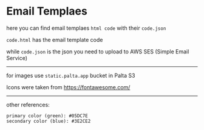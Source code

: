 # Email Templaes

here you can find email templaes `html code` with their `code.json`

`code.html` has the email template code

while `code.json` is the json you need to upload to AWS SES (Simple Email Service)

---

for images use `static.palta.app` bucket in Palta S3

Icons were taken from https://fontawesome.com/

---

other references:

```
primary color (green): #05DC7E
secondary color (blue): #3E2CE2
```
